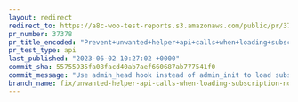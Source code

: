 ```yaml
---
layout: redirect
redirect_to: https://a8c-woo-test-reports.s3.amazonaws.com/public/pr/37378/api/index.html
pr_number: 37378
pr_title_encoded: "Prevent+unwanted+helper+api+calls+when+loading+subscription+notes"
pr_test_type: api
last_published: "2023-06-02 10:27:02 +0000"
commit_sha: 55755935fa08facd40ab7aef660687ab777541f0
commit_message: "Use admin_head hook instead of admin_init to load subscriptions notes."
branch_name: fix/unwanted-helper-api-calls-when-loading-subscription-notes
---
```

